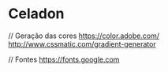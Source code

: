 # Celadon

// Geração das cores
 https://color.adobe.com/
 http://www.cssmatic.com/gradient-generator

 // Fontes
 https://fonts.google.com
